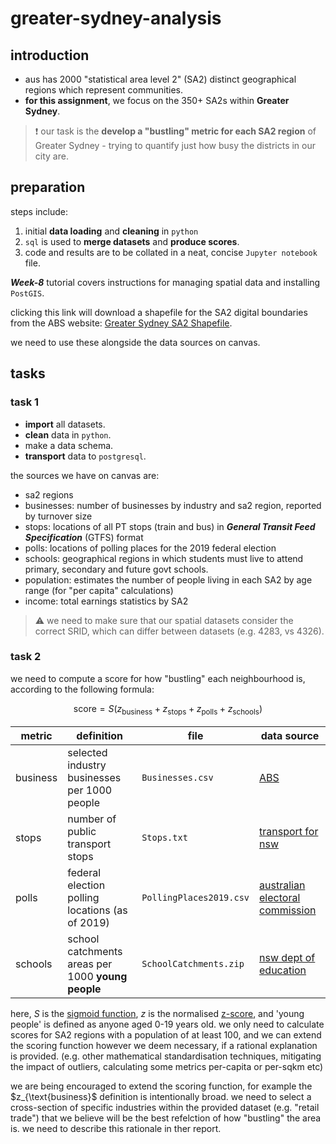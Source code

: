 # greater-sydney-analysis

## introduction

- aus has 2000 "statistical area level 2" (SA2) distinct geographical regions which represent communities.
- **for this assignment**, we focus on the 350+ SA2s within **Greater Sydney**.

> :exclamation: our task is the **develop a "bustling" metric for each SA2 region** of Greater Sydney - trying to quantify just how busy the districts in our city are.

## preparation

steps include:

1. initial **data loading** and **cleaning** in `python`
2. `sql` is used to **merge datasets** and **produce scores**.
3. code and results are to be collated in a neat, concise `Jupyter notebook` file.

***Week-8*** tutorial covers instructions for managing spatial data and installing `PostGIS`.

clicking this link will download a shapefile for the SA2 digital boundaries from the ABS website: [Greater Sydney SA2 Shapefile](https://www.abs.gov.au/statistics/standards/australian-statistical-geography-standard-asgs-edition-3/jul2021-jun2026/access-and-downloads/digital-boundary-files/SA2_2021_AUST_SHP_GDA2020.zip). 

we need to use these alongside the data sources on canvas.

## tasks

### task 1
- **import** all datasets.
- **clean** data in `python`.
- make a data schema.
- **transport** data to `postgresql`.

the sources we have on canvas are:
- sa2 regions
- businesses: number of businesses by industry and sa2 region, reported by turnover size
- stops: locations of all PT stops (train and bus) in ***General Transit Feed Specification*** (GTFS) format
- polls: locations of polling places for the 2019 federal election
- schools: geographical regions in which students must live to attend primary, secondary and future govt schools.
- population: estimates the number of people living in each SA2 by age range (for "per capita" calculations)
- income: total earnings statistics by SA2

> :warning: we need to make sure that our spatial datasets consider the correct SRID, which can differ between datasets (e.g. 4283, vs 4326).

### task 2
we need to compute a score for how "bustling" each neighbourhood is, according to the following formula:

$$
\text{score} = S(z_{\text{business}} + z_{\text{stops}} + z_{\text{polls}} + z_{\text{schools}})
$$

| **metric** | **definition** | **file** | **data source** |
|---|---|---|---|
| business | selected industry businesses per 1000 people | `Businesses.csv` | [ABS](https://www.abs.gov.au/statistics/economy/business-indicators/counts-australian-businesses-including-entries-and-exits/latest-release#data-downloads_) |
| stops | number of public transport stops | `Stops.txt` | [transport for nsw](https://opendata.transport.nsw.gov.au/dataset/timetables-complete-gtfs) |
| polls | federal election polling locations (as of 2019) | `PollingPlaces2019.csv` | [australian electoral commission](https://data.aurin.org.au/dataset/au-govt-aec-aec-federal-election-polling-places-2019-na) |
| schools | school catchments areas per 1000 **young people** | `SchoolCatchments.zip` | [nsw dept of education](https://data.cese.nsw.gov.au/data/dataset/school-intake-zones-catchment-areas-for-nsw-government-schools) |

here, $S$ is the [sigmoid function](https://en.wikipedia.org/wiki/Sigmoid_function), $z$ is the normalised [z-score](https://en.wikipedia.org/wiki/Standard_score), and 'young people' is defined as anyone aged 0-19 years old. we only need to calculate scores for SA2 regions with a population of at least 100, and we can extend the scoring function however we deem necessary, if a rational explanation is provided. (e.g. other mathematical standardisation techniques, mitigating the impact of outliers, calculating some metrics per-capita or per-sqkm etc)

we are being encouraged to extend the scoring function, for example the $z_{\text{business}$ definition is intentionally broad. we need to select a cross-section of specific industries within the provided dataset (e.g. "retail trade") that we believe will be the best refelction of how "bustling" the area is. we need to describe this rationale in ther report.